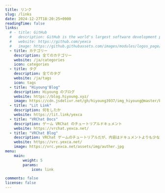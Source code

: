 ```yaml
---
title: リンク
slug: /links
date: 2024-12-27T18:20:25+0900
readingTime: false
links:
  # - title: GitHub
  #   description: GitHub is the world's largest software development platform.
  #   website: https://github.com/yexca
  #   image: https://github.githubassets.com/images/modules/logos_page/GitHub-Mark.png
  - title: カテゴリー
    description: 全てのカテゴリー
    website: /ja/categories
    icon: categories
  - title: タグ
    description: 全てのタグ
    website: /ja/tags
    icon: tags
  - title: "Hiyoung'Blog"
    description: Hiyoung のブログ
    website: https://blog.hiyoung.xyz/
    image: https://cdn.jsdelivr.net/gh/hiyoung3937/img_hiyoung@master/bolg/bolg_icon.jpg
  - title: "Lit Link"
    description: 何をしたか
    website: https://lit.link/yexca
  - title: "VRChat Docs"
    description: ゲーム VRChat のチュートリアルドキュメント
    website: https://vrchat.yexca.net/
  - title: "VRChat Blog"
    description: VRChat ゲームのチュートリアルだが、内容はドキュメントよりも少ない
    website: https://vrc.yexca.net/
    image: https://vrc.yexca.net/assets/img/auther.jpg
menu:
    main: 
        weight: 5
        params:
            icon: link

comments: false
license: false
---
```

